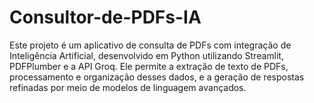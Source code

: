 # Consultor-de-PDFs-IA
Este projeto é um aplicativo de consulta de PDFs com integração de Inteligência Artificial, desenvolvido em Python utilizando Streamlit, PDFPlumber e a API Groq. Ele permite a extração de texto de PDFs, processamento e organização desses dados, e a geração de respostas refinadas por meio de modelos de linguagem avançados. 
